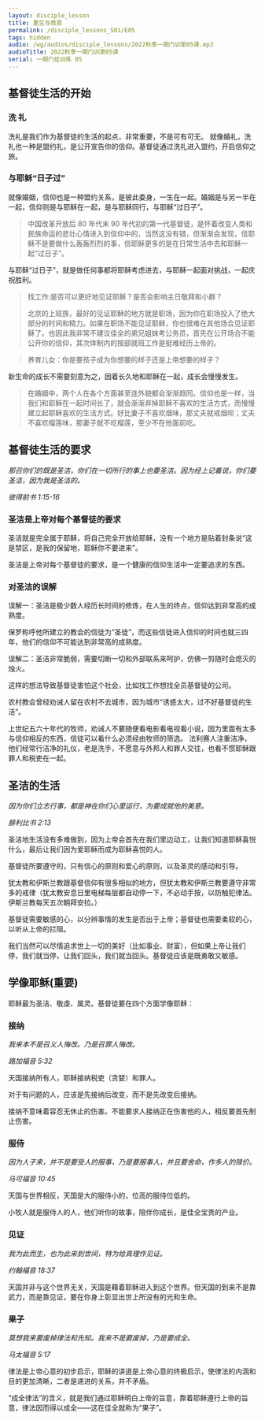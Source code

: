 ```yaml
---
layout: disciple_lesson
title: 重生与救恩
permalink: /disciple_lessons_S01/E05
tags: hidden
audio: /wg/audios/disciple_lessons/2022秋季一期门训第05课.mp3
audioTitle: 2022秋季一期门训第05课
serial: 一期门徒训练 05
---
```


## 基督徒生活的开始

### 洗  礼

洗礼是我们作为基督徒的⽣活的起点，非常重要，不是可有可无。
就像婚礼，洗礼也一种是盟约礼，是公开宣告你的信仰。基督徒通过洗礼进入盟约，开启信仰之旅。

### 与耶稣“日子过”

就像婚姻，信仰也是一种盟约关系，是彼此委身，一生在一起。婚姻是与另一半在一起，信仰则是与耶稣在一起，是与耶稣同行，与耶稣“过日子”。

>  中国改革开放后 80 年代末 90 年代初的第一代基督徒，是怀着改变人类和民族命运的悲壮心情进入到信仰中的，当然这没有错，但渐渐会发现，信耶稣不是要做什么轰轰烈烈的事，信耶稣更多的是在日常生活中去和耶稣一起“过日子”。

与耶稣“过日子”，就是做任何事都将耶稣考虑进去，与耶稣一起面对挑战，一起庆祝胜利。

>  找工作:是否可以更好地见证耶稣？是否会影响主日敬拜和小群？
>
>  北京的上班族，最好的见证耶稣的地方就是职场，因为你在职场投入了绝大部分的时间和精力。如果在职场不能见证耶稣，你也很难在其他场合见证耶稣了。也因此我非常不建议佳全的弟兄姐妹考公务员，首先在公开场合不能公开你的信仰，其次体制内的按部就班工作是挺难经历上帝的。

>  养育儿女：你是要孩子成为你想要的样子还是上帝想要的样子？

新生命的成长不需要刻意为之，因着长久地和耶稣在一起，成长会慢慢发生。

>  在婚姻中，两个人在各个方面甚至连外貌都会渐渐趋同。信仰也是一样，当我们和耶稣在一起时间长了，就会渐渐弃掉耶稣不喜欢的生活方式，而慢慢建立起耶稣喜欢的生活方式。好比妻子不喜欢烟味，那丈夫就戒烟呗；丈夫不喜欢榴莲味，那妻子就不吃榴莲，至少不在他面前吃。

## 基督徒生活的要求

*那召你们的既是圣洁，你们在一切所行的事上也要圣洁。因为经上记着说，你们要圣洁，因为我是圣洁的。*

*彼得前书 1:15-16*

### 圣洁是上帝对每个基督徒的要求

圣洁就是完全属于耶稣，将自己完全开放给耶稣，没有一个地方是贴着封条说“这是禁区，是我的保留地，耶稣你不要进来”。

圣洁是上帝对每个基督徒的要求，是一个健康的信仰生活中一定要追求的东西。

### 对圣洁的误解

误解一：圣洁是极少数人经历长时间的修炼，在人生的终点，信仰达到非常高的成熟度。

保罗称呼他所建立的教会的信徒为“圣徒”，而这些信徒进入信仰的时间也就三四年，他们的信仰不可能达到非常高的成熟度。

误解二：圣洁非常脆弱，需要切断⼀切和外部联系来呵护，仿佛一剪随时会熄灭的烛火。

这样的想法导致基督徒害怕这个社会，比如找工作想找全员基督徒的公司。

农村教会曾经劝诫人留在农村不去城市，因为城市“诱惑太大，过不好基督徒的生活”。

上世纪五六十年代的牧师，劝诫人不要随便看电影看电视看小说，因为里面有太多与信仰相反的东西，信徒可以看什么必须经由牧师的筛选。
法利赛人注重洁净，他们经常行洁净的礼仪，老是洗手，不愿意与外邦人和罪人交往，也看不惯耶稣跟罪人和税吏在一起。

## 圣洁的生活

*因为你们立志行事，都是神在你们心里运行，为要成就他的美意。*

*腓利⽐书 2:13*

圣洁地生活没有多难做到，因为上帝会首先在我们里边动工，让我们知道耶稣喜悦什么，最后让我们因为爱耶稣而成为耶稣喜悦的人。

基督徒所要遵守的，只有信心的原则和爱心的原则，以及圣灵的感动和引导。

犹太教和伊斯兰教跟基督信仰有很多相似的地方，但犹太教和伊斯兰教要遵守非常多的戒律（犹太教安息日里电梯每层都自动停一下，不必动手按，以防触犯律法。伊斯兰教每天五次朝拜安拉。）

基督徒需要敏感的心，以分辨事情的发生是否出于上帝；基督徒也需要柔软的⼼，以听从上帝的拦阻。

我们当然可以尽情追求世上一切的美好（比如事业、财富），但如果上帝让我们停，我们就当停，让我们回头，我们就当回头。基督徒应该是既勇敢又敏感。

## 学像耶稣(重要)

耶稣最为圣洁、敬虔、属灵。基督徒要在四个方面学像耶稣：

### 接纳

*我来本不是召义人悔改。乃是召罪人悔改。*

*路加福⾳ 5:32*

天国接纳所有人，耶稣接纳税吏（贪婪）和罪人。

对于有问题的人，应该是先接纳后改变，而不是先改变后接纳。

接纳不意味着容忍无休止的伤害。不能要求人接纳正在伤害他的人，相反要首先制止伤害。

### 服侍

*因为人子来，并不是要受人的服事，乃是要服事人，并且要舍命，作多人的赎价。*

*⻢可福⾳ 10:45*

天国与世界相反，天国是大的服侍小的，位高的服侍位低的。

小牧人就是服侍人的人，他们听你的故事，陪伴你成长，是佳全宝贵的产业。

### 见证

*我为此而生，也为此来到世间，特为给真理作见证。*

*约翰福⾳ 18:37*

天国并非与这个世界无关，天国是藉着耶稣进入到这个世界。但天国的到来不是靠武力，而是靠见证，要在你身上彰显出世上所没有的光和生命。

### 果子

*莫想我来要废掉律法和先知。我来不是要废掉，乃是要成全。* 

*⻢太福⾳ 5:17*

律法是上帝心意的初步启示，耶稣的讲道是上帝心意的终极启示，使律法的内涵和目的更加清晰，二者是递进的关系，并不矛盾。

“成全律法”的含义，就是我们通过耶稣明白上帝的旨意，靠着耶稣遵行上帝的旨意，律法因而得以成全——这在佳全就称为“果子”。
